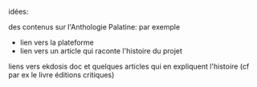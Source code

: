 idées:

des contenus sur l'Anthologie Palatine: par exemple
- lien vers la plateforme
- lien vers un article qui raconte l'histoire du projet

liens vers ekdosis doc et quelques articles qui en expliquent l'histoire (cf par ex le livre éditions critiques)
